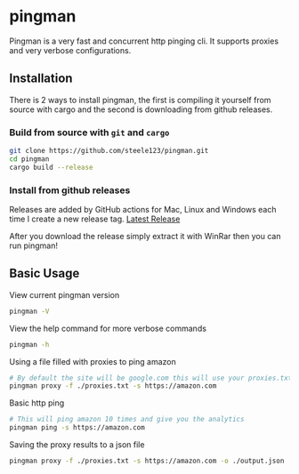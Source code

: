 # pingman
Pingman is a very fast and concurrent http pinging cli. It supports proxies and very verbose configurations.

## Installation
There is 2 ways to install pingman, the first is compiling it yourself from source with cargo and the second is downloading from github releases.

### Build from source with `git` and `cargo`
```bash
git clone https://github.com/steele123/pingman.git
cd pingman
cargo build --release
```

### Install from github releases
Releases are added by GitHub actions for Mac, Linux and Windows each time I create a new release tag.
[Latest Release](https://github.com/steele123/pingman/releases/latest)

After you download the release simply extract it with WinRar then you can run pingman!

## Basic Usage
View current pingman version
```bash
pingman -V
```
View the help command for more verbose commands
```bash
pingman -h
```
Using a file filled with proxies to ping amazon
```bash
# By default the site will be google.com this will use your proxies.txt to ping all of them
pingman proxy -f ./proxies.txt -s https://amazon.com 
```
Basic http ping
```bash
# This will ping amazon 10 times and give you the analytics
pingman ping -s https://amazon.com
```
Saving the proxy results to a json file
```bash
pingman proxy -f ./proxies.txt -s https://amazon.com -o ./output.json
```